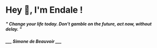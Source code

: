 <h1 title="head"> Hey 👋, I'm Endale !</h1>

**<h5><i>" Change your life today. Don't gamble on the future, act now, without delay. "</i></h5>**

*<b>___ Simone de Beauvoir ___</b>*
